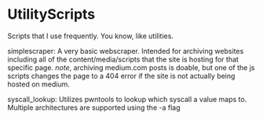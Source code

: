 # UtilityScripts
Scripts that I use frequently. You know, like utilities.

simplescraper:
    A very basic webscraper. Intended for archiving websites including all of the content/media/scripts that the site is hosting for that specific page. *note*, archiving medium.com posts is doable, but one of the js scripts changes the page to a 404 error if the site is not actually being hosted on medium.

syscall_lookup:
    Utilizes pwntools to lookup which syscall a value maps to. Multiple architectures are supported using the -a flag

